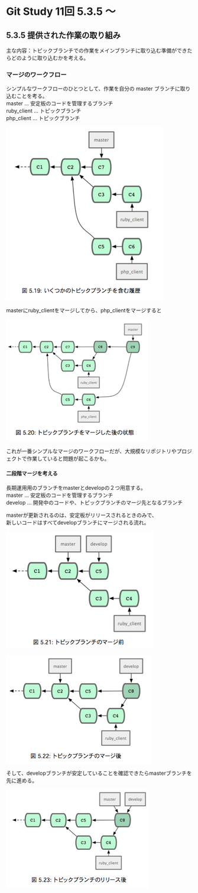 # Git Study 11回 5.3.5 〜
## 5.3.5 提供された作業の取り組み
主な内容：トピックブランチでの作業をメインブランチに取り込む準備ができたらどのように取り込むかを考える。
### マージのワークフロー
シンプルなワークフローのひとつとして、作業を自分の master ブランチに取り込むことを考る。  
master … 安定板のコードを管理するブランチ  
ruby_client … トピックブランチ  
php_client … トピックブランチ  

![1](./images/1.png)

masterにruby_clientをマージしてから、php_clientをマージすると

![2](./images/2.png)

これが一番シンプルなマージのワークフローだが、大規模なリポジトリやプロジェクトで作業していると問題が起こるかも。

#### 二段階マージを考える
長期運用用のブランチをmasterとdevelopの２つ用意する。  
master … 安定板のコードを管理するブランチ  
develop … 開発中のコードや、トピックブランチのマージ先となるブランチ

masterが更新されるのは、安定板がリリースされるときのみで、  
新しいコードはすべてdevelopブランチにマージされる流れ。

![3](./images/3.png)

![4](./images/4.png)

そして、developブランチが安定していることを確認できたらmasterブランチを先に進める。

![5](./images/5.png)

